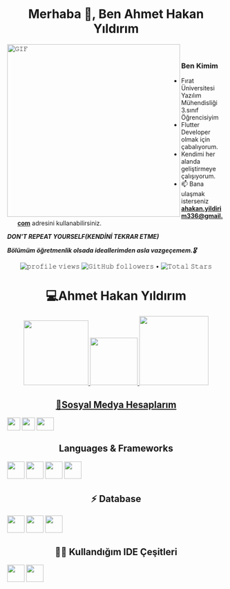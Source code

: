 <h1 align="center">Merhaba 👋, Ben Ahmet Hakan Yıldırım </h1>
 <a target="_blank"><img align="left" height="400" width="400" alt="𝙶𝙸𝙵" src="https://github.com/JayantGoel001/JayantGoel001/blob/master/GIF/github.gif"></a>
<br/>

### Ben Kimim
- Fırat Üniversitesi Yazılım Mühendisliği 3.sınıf Öğrencisiyim 
- Flutter Developer olmak için çabalıyorum. 
- Kendimi her alanda geliştirmeye çalışıyorum. 
- 📫 Bana ulaşmak isterseniz **ahakan.yildirim336@gmail.com** adresini kullanabilirsiniz. 

***DON'T REPEAT YOURSELF(KENDİNİ TEKRAR ETME)***
<br>

***Bölümüm öğretmenlik olsada ideallerimden asla vazgeçemem.:medal_military:***

<p align="center">  
 <img src= "https://gpvc.arturio.dev/ahmethakanyldrm" alt="𝚙𝚛𝚘𝚏𝚒𝚕𝚎 𝚟𝚒𝚎𝚠𝚜"> 
  <img alt="𝙶𝚒𝚝𝙷𝚞𝚋 𝚏𝚘𝚕𝚕𝚘𝚠𝚎𝚛𝚜" src="https://img.shields.io/github/followers/ahmethakanyldrm?label=Followers&style=social"> •   
  <img src="https://img.shields.io/github/stars/ahmethakanyldrm?label=Stars" alt="𝚃𝚘𝚝𝚊𝚕 𝚂𝚝𝚊𝚛𝚜">
</p>

<h1 align="center"> 💻Ahmet Hakan Yıldırım</h1>
<p align="center">
<a href="https://github.com/ahmethakanyldrm">
<img height="150em" src="https://github-readme-stats.vercel.app/api?username=ahmethakanyldrm&show_icons=true&theme=react&include_all_commits=true&count_private=true"/> 
 <img height="110em" src="https://user-images.githubusercontent.com/74311713/129813126-5c620ff2-cc3b-47a2-b419-974708ceb5fe.png"/>
<img height="160em" src="https://github-readme-stats.vercel.app/api/top-langs/?username=ahmethakanyldrm&layout=compact&langs_count=16&theme=react"/>
 </div>
</p>

 <h2 align="center">🤝Sosyal Medya Hesaplarım </h2>
<p align="left">
<a href="https://www.linkedin.com/in/ahmet-hakan-yildirim-29686b1ab/" target="blank"><img align="center" src="https://velanovascular.com/wp-content/uploads/2020/06/LinkedIn.png" height="30" width="30" /></a>
<a href="https://instagram.com/coder.ahmett" target="blank"><img align="center" src="https://upload.wikimedia.org/wikipedia/commons/thumb/e/e7/Instagram_logo_2016.svg/1200px-Instagram_logo_2016.svg.png"  height="30" width="30" /></a>
<a href="https://medium.com/@ahakan.yildirim336" target="blank"><img align="center" src="https://cdn.jsdelivr.net/npm/simple-icons@3.0.1/icons/medium.svg" height="30" width="40" />
</a>
</p>

<h2 align="center">Languages & Frameworks</h2>

<p align="center">
  
<code><img height="40" width="40" src="https://cdn.icon-icons.com/icons2/2415/PNG/512/csharp_original_logo_icon_146578.png"></code>
<code><img height="40" width="40" src="https://cdn.iconscout.com/icon/free/png-256/java-60-1174953.png"></code>
<code><img height="40" width="40" src="https://static.cdnlogo.com/logos/f/30/flutter.svg"></code>
<code><img height="40" width="40" src="https://upload.wikimedia.org/wikipedia/commons/thumb/7/74/Kotlin_Icon.png/600px-Kotlin_Icon.png"></code>

</p>

<h2 align="center">⚡ Database</h2>

<p align="center">
  
<code><img height="40" width="40" src="http://pngimg.com/uploads/mysql/mysql_PNG35.png"></code>
<code><img height="40" width="40" src="https://img.icons8.com/color/480/microsoft-sql-server.png"></code>
 <code><img height="40" width="40" src="https://brandslogos.com/wp-content/uploads/images/firebase-logo.png"></code>


</p>

<h2 align="center">👩‍💻 Kullandığım IDE Çeşitleri</h2>

<p align="center">
  
<code><img height="40" width="40" src="https://img.icons8.com/fluency/48/000000/android-studio--v2.png"></code>
<code><img height="40" width="40" src="https://img.utdstc.com/icon/ebd/c75/ebdc759e8c0dd0f603ea13620f6f2ff5221bc73ac9a823e9356ca7e09b90488a:200"></code>
</p>



   










